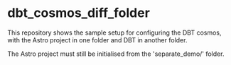 # dbt_cosmos_diff_folder

This repository shows the sample setup for configuring the DBT cosmos, with the Astro project in one folder and DBT in another folder.

The Astro project must still be initialised from the 'separate_demo/' folder.
